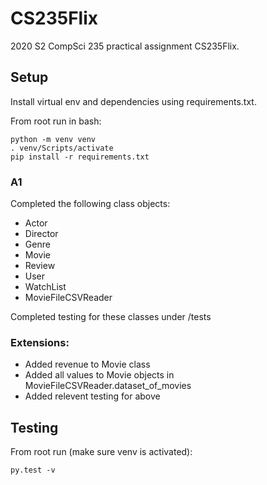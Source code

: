 # CS235Flix
2020 S2 CompSci 235 practical assignment CS235Flix.

## Setup
Install virtual env and dependencies using requirements.txt.

From root run in bash:
```shell
python -m venv venv
. venv/Scripts/activate
pip install -r requirements.txt
```

### A1
Completed the following class objects:
- Actor
- Director
- Genre
- Movie
- Review
- User
- WatchList
- MovieFileCSVReader

Completed testing for these classes under /tests

### Extensions:

- Added revenue to Movie class
- Added all values to Movie objects in MovieFileCSVReader.dataset_of_movies
- Added relevent testing for above

## Testing
From root run (make sure venv is activated):
```shell
py.test -v
```